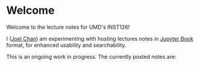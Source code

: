 # Welcome

Welcome to the lecture notes for UMD's INST126!

I ([Joel Chan](http://joelchan.me/)) am experimenting with hosting lectures notes in [Jupyter Book](https://jupyterbook.org) format, for enhanced usability and searchability. 

This is an ongoing work in progress. The currently posted notes are:

```{tableofcontents}
```

